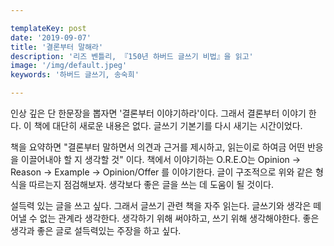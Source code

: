```yaml
---

templateKey: post
date: '2019-09-07'
title: '결론부터 말해라'
description: '리즈 벤틀리, 『150년 하버드 글쓰기 비법』을 읽고'
image: '/img/default.jpeg'
keywords: '하버드 글쓰기, 송숙희'

---
```


인상 깊은 단 한문장을 뽑자면 '결론부터 이야기하라'이다. 그래서 결론부터 이야기 한다. 이 책에 대단히 새로운 내용은 없다. 글쓰기 기본기를 다시 새기는 시간이었다.

책을 요약하면 "결론부터 말하면서 의견과 근거를 제시하고, 읽는이로 하여금 어떤 반응을 이끌어내야 할 지 생각할 것" 이다. 책에서 이야기하는 O.R.E.O는 Opinion → Reason → Example → Opinion/Offer 를 이야기한다. 글이 구조적으로 위와 같은 형식을 따르는지 점검해보자. 생각보다 좋은 글을 쓰는 데 도움이 될 것이다.

설득력 있는 글을 쓰고 싶다. 그래서 글쓰기 관련 책을 자주 읽는다. 글쓰기와 생각은 떼어낼 수 없는 관계라 생각한다. 생각하기 위해 써야하고, 쓰기 위해 생각해야한다. 좋은 생각과 좋은 글로 설득력있는 주장을 하고 싶다.
